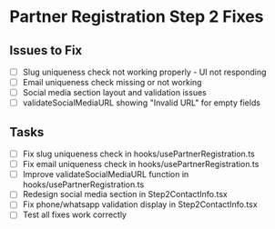 # Partner Registration Step 2 Fixes

## Issues to Fix
- [ ] Slug uniqueness check not working properly - UI not responding
- [ ] Email uniqueness check missing or not working
- [ ] Social media section layout and validation issues
- [ ] validateSocialMediaURL showing "Invalid URL" for empty fields

## Tasks
- [ ] Fix slug uniqueness check in hooks/usePartnerRegistration.ts
- [ ] Fix email uniqueness check in hooks/usePartnerRegistration.ts
- [ ] Improve validateSocialMediaURL function in hooks/usePartnerRegistration.ts
- [ ] Redesign social media section in Step2ContactInfo.tsx
- [ ] Fix phone/whatsapp validation display in Step2ContactInfo.tsx
- [ ] Test all fixes work correctly
